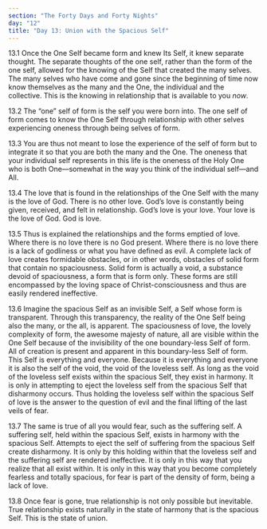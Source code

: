 ```yaml
---
section: "The Forty Days and Forty Nights"
day: "12"
title: "Day 13: Union with the Spacious Self"
---
```


13.1 Once the One Self became form and knew Its Self, it knew separate
thought. The separate thoughts of the one self, rather than the form of
the one self, allowed for the knowing of the Self that created the many
selves. The many selves who have come and gone since the beginning of
time now know themselves as the many and the One, the individual and the
collective. This is the knowing in relationship that is available to you
*now*. 

13.2 The “one” self of form is the self you were born into. The one self
of form comes to know the One Self through relationship with other
selves experiencing oneness through being selves of form. 

13.3 You are thus not meant to lose the experience of the self of form
but to integrate it so that you are both the many and the One. The
oneness that your individual self represents in this life is the oneness
of the Holy One who is both One—somewhat in the way you think of the
individual self—and All. 

13.4 The love that is found in the relationships of the One Self with
the many is the love of God. There is no other love. God’s love is
constantly being given, received, and felt in relationship.  God’s love
is your love. Your love is the love of God. God is love.

13.5 Thus is explained the relationships and the forms emptied of love.
Where there is no love there is no God present. Where there is no love
there is a lack of godliness or what you have defined as evil. A
complete lack of love creates formidable obstacles, or in other words,
obstacles of solid form that contain no spaciousness. Solid form is
actually a void, a substance devoid of spaciousness, a form that is form
only. These forms are still encompassed by the loving space of
Christ-consciousness and thus are easily rendered ineffective.

13.6 Imagine the spacious Self as an invisible Self, a Self whose form
is transparent. Through this transparency, the reality of the One Self
being also the many, or the all, is apparent. The spaciousness of love,
the lovely complexity of form, the awesome majesty of nature, all are
visible within the One Self because of the invisibility of the one
boundary-less Self of form. All of creation is present and apparent in
this boundary-less Self of form. This Self is everything and everyone.
Because it is everything and everyone it is also the self of the void,
the void of the loveless self. As long as the void of the loveless self
exists within the spacious Self, they exist in harmony. It is only in
attempting to eject the loveless self from the spacious Self that
disharmony occurs. Thus holding the loveless self within the spacious
Self of love is the answer to the question of evil and the final lifting
of the last veils of fear. 

13.7 The same is true of all you would fear, such as the suffering self.
A suffering self, held within the spacious Self, exists in harmony with
the spacious Self. Attempts to eject the self of suffering from the
spacious Self create disharmony. It is only by this holding within that
the loveless self and the suffering self are rendered ineffective. It is
only in this way that you realize that all exist within. It is only in
this way that you become completely fearless and totally spacious, for
fear is part of the density of form, being a lack of love. 

13.8 Once fear is gone, true relationship is not only possible but
inevitable. True relationship exists naturally in the state of harmony
that is the spacious Self. This is the state of union.

